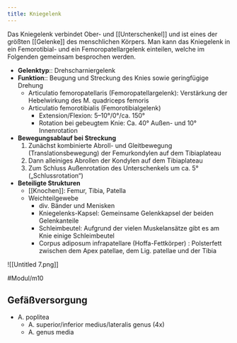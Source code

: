 ```yaml
---
title: Kniegelenk
---
```

Das Kniegelenk  verbindet Ober- und [[Unterschenkel]] und ist eines der größten [[Gelenke]] des menschlichen Körpers. Man kann das Kniegelenk in ein Femorotibial- und ein Femoropatellargelenk einteilen, welche im Folgenden gemeinsam besprochen werden.

- **Gelenktyp**:: Drehscharniergelenk
- **Funktion**:: Beugung und Streckung des Knies sowie geringfügige Drehung
    - Articulatio femoropatellaris (Femoropatellargelenk): Verstärkung der Hebelwirkung des M. quadriceps femoris
    - Articulatio femorotibialis (Femorotibialgelenk)
        - Extension/Flexion: 5–10°/0°/ca. 150°
        - Rotation bei gebeugtem Knie: Ca. 40° Außen- und 10° Innenrotation
- **Bewegungsablauf bei Streckung**
    1. Zunächst kombinierte Abroll- und Gleitbewegung (Translationsbewegung) der Femurkondylen auf dem Tibiaplateau
    2. Dann alleiniges Abrollen der Kondylen auf dem Tibiaplateau
    3. Zum Schluss Außenrotation des Unterschenkels um ca. 5° („Schlussrotation“)
- **Beteiligte Strukturen**
    - [[Knochen]]: Femur, Tibia, Patella
    - Weichteilgewebe
        - div. Bänder und Menisken
        - Kniegelenks-Kapsel: Gemeinsame Gelenkkapsel der beiden Gelenkanteile
        - Schleimbeutel: Aufgrund der vielen Muskelansätze gibt es am Knie einige Schleimbeutel
        - Corpus adiposum infrapatellare (Hoffa-Fettkörper) : Polsterfett zwischen dem Apex patellae, dem Lig. patellae und der Tibia

![[Untitled 7.png]]

#Modul/m10

## Gefäßversorgung
- A. poplitea
	- A. superior/inferior medius/lateralis genus (4x)
	- A. genus media